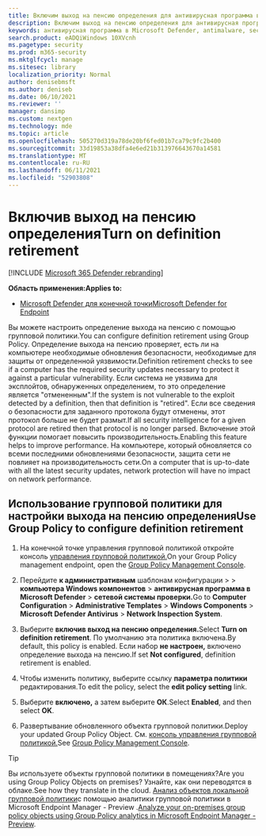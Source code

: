 ```yaml
---
title: Включим выход на пенсию определения для антивирусная программа в Microsoft Defender
description: Включим выход на пенсию определения для антивирусная программа в Microsoft Defender.
keywords: антивирусная программа в Microsoft Defender, antimalware, security, defender, definition retirement
search.product: eADQiWindows 10XVcnh
ms.pagetype: security
ms.prod: m365-security
ms.mktglfcycl: manage
ms.sitesec: library
localization_priority: Normal
author: denisebmsft
ms.author: deniseb
ms.date: 06/10/2021
ms.reviewer: ''
manager: dansimp
ms.custom: nextgen
ms.technology: mde
ms.topic: article
ms.openlocfilehash: 505270d319a78de20bf6fed01b7ca79c9fc2b400
ms.sourcegitcommit: 33d19853a38dfa4e6ed21b313976643670a14581
ms.translationtype: MT
ms.contentlocale: ru-RU
ms.lasthandoff: 06/11/2021
ms.locfileid: "52903808"
---
```

# <a name="turn-on-definition-retirement"></a><span data-ttu-id="85254-104">Включив выход на пенсию определения</span><span class="sxs-lookup"><span data-stu-id="85254-104">Turn on definition retirement</span></span>

[!INCLUDE [Microsoft 365 Defender rebranding](../../includes/microsoft-defender.md)]

<span data-ttu-id="85254-105">**Область применения:**</span><span class="sxs-lookup"><span data-stu-id="85254-105">**Applies to:**</span></span>

- [<span data-ttu-id="85254-106">Microsoft Defender для конечной точки</span><span class="sxs-lookup"><span data-stu-id="85254-106">Microsoft Defender for Endpoint</span></span>](/microsoft-365/security/defender-endpoint/)

<span data-ttu-id="85254-107">Вы можете настроить определение выхода на пенсию с помощью групповой политики.</span><span class="sxs-lookup"><span data-stu-id="85254-107">You can configure definition retirement using Group Policy.</span></span> <span data-ttu-id="85254-108">Определение выхода на пенсию проверяет, есть ли на компьютере необходимые обновления безопасности, необходимые для защиты от определенной уязвимости.</span><span class="sxs-lookup"><span data-stu-id="85254-108">Definition retirement checks to see if a computer has the required security updates necessary to protect it against a particular vulnerability.</span></span> <span data-ttu-id="85254-109">Если система не уязвима для эксплойтов, обнаруженных определением, то это определение является "отмененным".</span><span class="sxs-lookup"><span data-stu-id="85254-109">If the system is not vulnerable to the exploit detected by a definition, then that definition is "retired".</span></span> <span data-ttu-id="85254-110">Если все сведения о безопасности для заданного протокола будут отменены, этот протокол больше не будет размыт.</span><span class="sxs-lookup"><span data-stu-id="85254-110">If all security intelligence for a given protocol are retired then that protocol is no longer parsed.</span></span> <span data-ttu-id="85254-111">Включение этой функции помогает повысить производительность.</span><span class="sxs-lookup"><span data-stu-id="85254-111">Enabling this feature helps to improve performance.</span></span> <span data-ttu-id="85254-112">На компьютере, который обновляется со всеми последними обновлениями безопасности, защита сети не повлияет на производительность сети.</span><span class="sxs-lookup"><span data-stu-id="85254-112">On a computer that is up-to-date with all the latest security updates, network protection will have no impact on network performance.</span></span>

## <a name="use-group-policy-to-configure-definition-retirement"></a><span data-ttu-id="85254-113">Использование групповой политики для настройки выхода на пенсию определения</span><span class="sxs-lookup"><span data-stu-id="85254-113">Use Group Policy to configure definition retirement</span></span>

1. <span data-ttu-id="85254-114">На конечной точке управления групповой политикой откройте консоль [управления групповой политикой.](/previous-versions/windows/it-pro/windows-server-2008-R2-and-2008/cc731212(v=ws.11))</span><span class="sxs-lookup"><span data-stu-id="85254-114">On your Group Policy management endpoint, open the [Group Policy Management Console](/previous-versions/windows/it-pro/windows-server-2008-R2-and-2008/cc731212(v=ws.11)).</span></span>

2. <span data-ttu-id="85254-115">Перейдите **к административным** шаблонам конфигурации  >    >  **компьютера Windows компонентов**  >  **антивирусная программа в Microsoft Defender**  >  **сетевой системы проверки.**</span><span class="sxs-lookup"><span data-stu-id="85254-115">Go to **Computer Configuration** > **Administrative Templates** > **Windows Components** > **Microsoft Defender Antivirus** > **Network Inspection System**.</span></span> 

3. <span data-ttu-id="85254-116">Выберите **включив выход на пенсию определения.**</span><span class="sxs-lookup"><span data-stu-id="85254-116">Select **Turn on definition retirement**.</span></span> <span data-ttu-id="85254-117">По умолчанию эта политика включена.</span><span class="sxs-lookup"><span data-stu-id="85254-117">By default, this policy is enabled.</span></span> <span data-ttu-id="85254-118">Если набор **не настроен,** включено определение выхода на пенсию.</span><span class="sxs-lookup"><span data-stu-id="85254-118">If set **Not configured**, definition retirement is enabled.</span></span> 

4. <span data-ttu-id="85254-119">Чтобы изменить политику, выберите ссылку **параметра политики** редактирования.</span><span class="sxs-lookup"><span data-stu-id="85254-119">To edit the policy, select the **edit policy setting** link.</span></span>

5. <span data-ttu-id="85254-120">Выберите **включено,** а затем выберите **ОК**.</span><span class="sxs-lookup"><span data-stu-id="85254-120">Select **Enabled**, and then select **OK**.</span></span>

6. <span data-ttu-id="85254-121">Развертывание обновленного объекта групповой политики.</span><span class="sxs-lookup"><span data-stu-id="85254-121">Deploy your updated Group Policy Object.</span></span> <span data-ttu-id="85254-122">См. [консоль управления групповой политикой.](/windows/win32/srvnodes/group-policy)</span><span class="sxs-lookup"><span data-stu-id="85254-122">See [Group Policy Management Console](/windows/win32/srvnodes/group-policy).</span></span>

> [!TIP]
> <span data-ttu-id="85254-123">Вы используете объекты групповой политики в помещениях?</span><span class="sxs-lookup"><span data-stu-id="85254-123">Are you using Group Policy Objects on premises?</span></span> <span data-ttu-id="85254-124">Узнайте, как они переводятся в облаке.</span><span class="sxs-lookup"><span data-stu-id="85254-124">See how they translate in the cloud.</span></span> <span data-ttu-id="85254-125">[Анализ объектов локальной групповой политики](/mem/intune/configuration/group-policy-analytics)с помощью аналитики групповой политики в Microsoft Endpoint Manager - Preview .</span><span class="sxs-lookup"><span data-stu-id="85254-125">[Analyze your on-premises group policy objects using Group Policy analytics in Microsoft Endpoint Manager - Preview](/mem/intune/configuration/group-policy-analytics).</span></span> 
  
